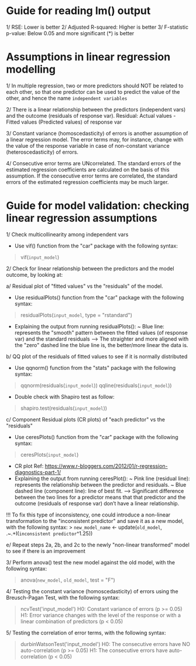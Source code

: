 # Guide for reading lm() output

1/ RSE: Lower is better
2/ Adjusted R-squared: Higher is better
3/ F-statistic p-value: Below 0.05 and more significant (*) is better


# Assumptions in linear regression modelling

1/ In multiple regression, two or more predictors should NOT be related to each other, so that one 
predictor can be used to predict the value of the other, and hence the name `independent variables`

2/ There is a linear relationship between the predictors (independent vars) and the outcome 
(residuals of response var). Residual: Actual values - Fitted values (Predicted values) of response var

3/ Constant variance (homoscedasticity) of errors is another assumption of a linear 
regression model. The error terms may, for instance, change with the value of the 
response variable in case of non-constant variance (heteroscedasticity) of errors.

4/ Consecutive error terms are UNcorrelated. The standard errors of the estimated regression coefficients are 
calculated on the basis of this assumption. If the consecutive error terms are correlated, the standard errors 
of the estimated regression coefficients may be much larger.


# Guide for model validation: checking linear regression assumptions

1/ Check multicollinearity among independent vars     
+ Use vif() function from the "car" package with the following syntax:
> vif(`input_model`)

2/ Check for linear relationship between the predictors and the model outcome, by looking at:

a/ Residual plot of "fitted values" vs the "residuals" of the model.
   + Use residualPlots() function from the "car" package with the following syntax:
   > residualPlots(`input_model`, type = "rstandard")
 
* Explaining the output from running residualPlots():
  ~ Blue line: represents the "smooth" pattern between the fitted values (of response var) and the standard residuals 
  --> The straighter and more aligned with the "zero" dashed line the blue line is, the better/more linear the data is.

b/ QQ plot of the residuals of fitted values to see if it is normally distributed
   + Use qqnorm() function from the "stats" package with the following syntax:
   > qqnorm(residuals(`input_model`))
   > qqline(residuals(`input_model`))

   + Double check with Shapiro test as follow:
   > shapiro.test(residuals(`input_model`))

c/ Component Residual plots (CR plots) of "each predictor" vs the "residuals"
   + Use ceresPlots() function from the "car" package with the following syntax:
   > ceresPlots(`input_model`)
    
* CR plot Ref: https://www.r-bloggers.com/2012/01/r-regression-diagnostics-part-1/
* Explaining the output from running ceresPlot():
  ~ Pink line (residual line): represents the relationship between the predictor and residuals. 
  ~ Blue dashed line (component line): line of best fit. 
  --> Significant difference between the two lines for a predictor means that that predictor and the outcome (residuals of response var) don’t have a linear relationship.
  
!!! To fix this type of inconsistency, one could introduce a non-linear transformation to the "inconsistent predictor" and save it as a new model, with the following syntax:
          > `new_model_name` <- update(`old_model`, .~.+I(`inconsistent predictor`^1.25))

e/ Repeat steps 2a, 2b, and 2c to the newly "non-linear transformed" model to see if there is an improvement


3/ Perform anova() test the new model against the old model, with the following syntax:
  > anova(`new_model`, `old_model`, test = "F")

4/ Testing the constant variance (homoscedasticity) of errors using the Breusch-Pagan Test, with the following syntax:
  > ncvTest('input_model')
   H0: Constant variance of errors (p >= 0.05)
   H1: Error variance changes with the level of the response or with a linear combination of predictors (p < 0.05)

5/ Testing the correlation of error terms, with the following syntax:
  > durbinWatsonTest('input_model')
   H0: The consecutive errors have NO auto-correlation (p >= 0.05)
   H1: The consecutive errors have auto-correlation (p < 0.05)